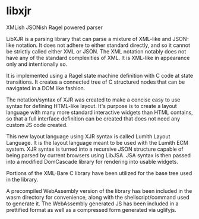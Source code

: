 # libxjr
XMLish JSONish Ragel powered parser

LibXJR is a parsing library that can parse a mixture of XML-like and JSON-like notation. It does not adhere to either
standard directly, and so it cannot be strictly called either XML or JSON. The XML notation notably does not have any
of the standard complexities of XML. It is XML-like in appearance only and intentionally so.

It is implemented using a Ragel state machine definition with C code at state transitions. It creates a connected tree
of C structured nodes that can be navigated in a DOM like fashion.

The notation/syntax of XJR was created to make a concise easy to use syntax for defining HTML-like layout. It's
purpose is to create a layout language with many more standard interactive widgets than HTML contains, so that a full
interface definition can be created that does not need any custom JS code created.

This new layout language using XJR syntax is called Lumith Layout Language. It is the layout language meant to be
used with the Lumith ECM system. XJR syntax is turned into a recursive JSON structure capable of being parsed by
current browsers using LibJSA. JSA syntax is then passed into a modified DomCascade library for rendering into
usable widgets.

Portions of the XML-Bare C library have been utilized for the base tree used in the library.

A precompiled WebAssembly version of the library has been included in the wasm directory for convenience, along
with the shellscript/command used to generate it. The WebAssembly generated JS has been included in a prettified
format as well as a compressed form generated via uglifyjs.